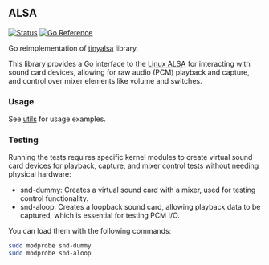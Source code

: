 ## ALSA
[![Status](https://github.com/gen2brain/alsa/actions/workflows/test.yml/badge.svg)](https://github.com/gen2brain/alsa/actions)
[![Go Reference](https://pkg.go.dev/badge/github.com/gen2brain/alsa.svg)](https://pkg.go.dev/github.com/gen2brain/alsa)

Go reimplementation of [tinyalsa](https://github.com/tinyalsa/tinyalsa) library.

This library provides a Go interface to the [Linux ALSA](https://en.wikipedia.org/wiki/Advanced_Linux_Sound_Architecture) for interacting with sound card devices,
allowing for raw audio (PCM) playback and capture, and control over mixer elements like volume and switches.

### Usage

See [utils](cmd/) for usage examples.

### Testing

Running the tests requires specific kernel modules to create virtual sound card devices for 
playback, capture, and mixer control tests without needing physical hardware:

 - snd-dummy: Creates a virtual sound card with a mixer, used for testing control functionality.
 - snd-aloop: Creates a loopback sound card, allowing playback data to be captured, which is essential for testing PCM I/O.

You can load them with the following commands:
```bash
sudo modprobe snd-dummy
sudo modprobe snd-aloop
```
